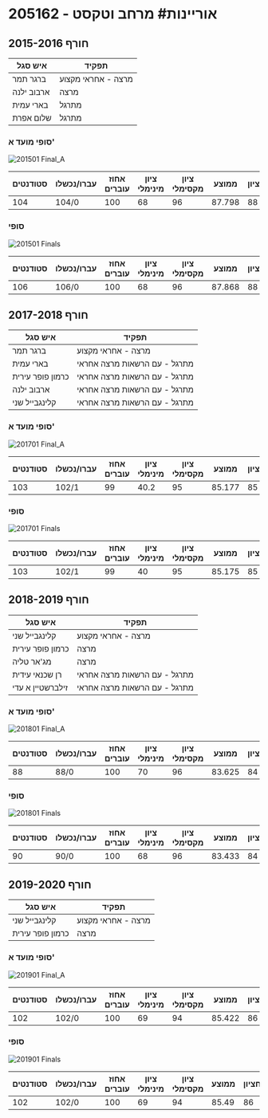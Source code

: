 # 205162 - אוריינות# מרחב וטקסט

## חורף 2015-2016

| איש סגל | תפקיד |
| ---- | ---- |
| ברגר תמר | מרצה - אחראי מקצוע |
| ארבוב ילנה | מרצה |
| בארי עמית | מתרגל |
| שלום אפרת | מתרגל |

### סופי מועד א'

![201501 Final_A](201501/Final_A.png)

| סטודנטים | עברו/נכשלו | אחוז עוברים | ציון מינימלי | ציון מקסימלי | ממוצע | חציון |
| ---- | ---- | ---- | ---- | ---- | ---- | ---- |
| 104 | 104/0 | 100 | 68 | 96 | 87.798 | 88 |

### סופי

![201501 Finals](201501/Finals.png)

| סטודנטים | עברו/נכשלו | אחוז עוברים | ציון מינימלי | ציון מקסימלי | ממוצע | חציון |
| ---- | ---- | ---- | ---- | ---- | ---- | ---- |
| 106 | 106/0 | 100 | 68 | 96 | 87.868 | 88 |

## חורף 2017-2018

| איש סגל | תפקיד |
| ---- | ---- |
| ברגר תמר | מרצה - אחראי מקצוע |
| בארי עמית | מתרגל - עם הרשאות מרצה אחראי |
| כרמון פופר עירית | מתרגל - עם הרשאות מרצה אחראי |
| ארבוב ילנה | מתרגל - עם הרשאות מרצה אחראי |
| קלינגבייל שני | מתרגל - עם הרשאות מרצה אחראי |

### סופי מועד א'

![201701 Final_A](201701/Final_A.png)

| סטודנטים | עברו/נכשלו | אחוז עוברים | ציון מינימלי | ציון מקסימלי | ממוצע | חציון |
| ---- | ---- | ---- | ---- | ---- | ---- | ---- |
| 103 | 102/1 | 99 | 40.2 | 95 | 85.177 | 85 |

### סופי

![201701 Finals](201701/Finals.png)

| סטודנטים | עברו/נכשלו | אחוז עוברים | ציון מינימלי | ציון מקסימלי | ממוצע | חציון |
| ---- | ---- | ---- | ---- | ---- | ---- | ---- |
| 103 | 102/1 | 99 | 40 | 95 | 85.175 | 85 |

## חורף 2018-2019

| איש סגל | תפקיד |
| ---- | ---- |
| קלינגבייל שני | מרצה - אחראי מקצוע |
| כרמון פופר עירית | מרצה |
| מג'אר טליה | מרצה |
| רן שכנאי עידית | מתרגל - עם הרשאות מרצה אחראי |
| זילברשטיין א עדי | מתרגל - עם הרשאות מרצה אחראי |

### סופי מועד א'

![201801 Final_A](201801/Final_A.png)

| סטודנטים | עברו/נכשלו | אחוז עוברים | ציון מינימלי | ציון מקסימלי | ממוצע | חציון |
| ---- | ---- | ---- | ---- | ---- | ---- | ---- |
| 88 | 88/0 | 100 | 70 | 96 | 83.625 | 84 |

### סופי

![201801 Finals](201801/Finals.png)

| סטודנטים | עברו/נכשלו | אחוז עוברים | ציון מינימלי | ציון מקסימלי | ממוצע | חציון |
| ---- | ---- | ---- | ---- | ---- | ---- | ---- |
| 90 | 90/0 | 100 | 68 | 96 | 83.433 | 84 |

## חורף 2019-2020

| איש סגל | תפקיד |
| ---- | ---- |
| קלינגבייל שני | מרצה - אחראי מקצוע |
| כרמון פופר עירית | מרצה |

### סופי מועד א'

![201901 Final_A](201901/Final_A.png)

| סטודנטים | עברו/נכשלו | אחוז עוברים | ציון מינימלי | ציון מקסימלי | ממוצע | חציון |
| ---- | ---- | ---- | ---- | ---- | ---- | ---- |
| 102 | 102/0 | 100 | 69 | 94 | 85.422 | 86 |

### סופי

![201901 Finals](201901/Finals.png)

| סטודנטים | עברו/נכשלו | אחוז עוברים | ציון מינימלי | ציון מקסימלי | ממוצע | חציון |
| ---- | ---- | ---- | ---- | ---- | ---- | ---- |
| 102 | 102/0 | 100 | 69 | 94 | 85.49 | 86 |

